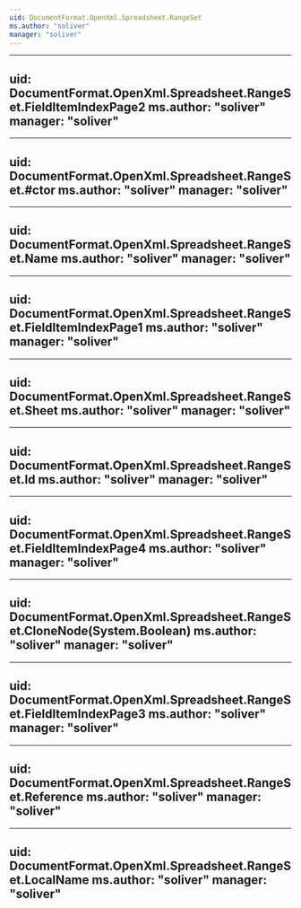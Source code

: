 ```yaml
---
uid: DocumentFormat.OpenXml.Spreadsheet.RangeSet
ms.author: "soliver"
manager: "soliver"
---
```


---
uid: DocumentFormat.OpenXml.Spreadsheet.RangeSet.FieldItemIndexPage2
ms.author: "soliver"
manager: "soliver"
---

---
uid: DocumentFormat.OpenXml.Spreadsheet.RangeSet.#ctor
ms.author: "soliver"
manager: "soliver"
---

---
uid: DocumentFormat.OpenXml.Spreadsheet.RangeSet.Name
ms.author: "soliver"
manager: "soliver"
---

---
uid: DocumentFormat.OpenXml.Spreadsheet.RangeSet.FieldItemIndexPage1
ms.author: "soliver"
manager: "soliver"
---

---
uid: DocumentFormat.OpenXml.Spreadsheet.RangeSet.Sheet
ms.author: "soliver"
manager: "soliver"
---

---
uid: DocumentFormat.OpenXml.Spreadsheet.RangeSet.Id
ms.author: "soliver"
manager: "soliver"
---

---
uid: DocumentFormat.OpenXml.Spreadsheet.RangeSet.FieldItemIndexPage4
ms.author: "soliver"
manager: "soliver"
---

---
uid: DocumentFormat.OpenXml.Spreadsheet.RangeSet.CloneNode(System.Boolean)
ms.author: "soliver"
manager: "soliver"
---

---
uid: DocumentFormat.OpenXml.Spreadsheet.RangeSet.FieldItemIndexPage3
ms.author: "soliver"
manager: "soliver"
---

---
uid: DocumentFormat.OpenXml.Spreadsheet.RangeSet.Reference
ms.author: "soliver"
manager: "soliver"
---

---
uid: DocumentFormat.OpenXml.Spreadsheet.RangeSet.LocalName
ms.author: "soliver"
manager: "soliver"
---
